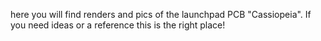 here you will find renders and pics of the launchpad PCB "Cassiopeia".
If you need ideas or a reference this is the right place!
